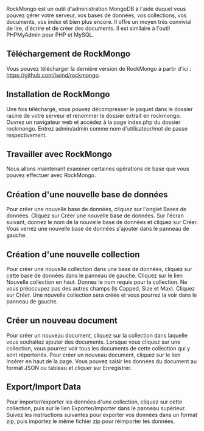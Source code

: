 RockMongo est un outil d'administration MongoDB à l'aide duquel vous pouvez gérer votre serveur, vos bases de données, vos collections, vos documents, vos index et bien plus encore. Il offre un moyen très convivial de lire, d'écrire et de créer des documents. Il est similaire à l'outil PHPMyAdmin pour PHP et MySQL.

## Téléchargement de RockMongo

Vous pouvez télécharger la dernière version de RockMongo à partir d'ici : <a href="https://github.com/iwind/rockmongo" title="Téléchargement de RockMongo" target="_blank">https://github.com/iwind/rockmongo</a>.

## Installation de RockMongo

Une fois téléchargé, vous pouvez décompresser le paquet dans le dossier racine de votre serveur et renommer le dossier extrait en rockmongo. Ouvrez un navigateur web et accédez à la page index.php du dossier rockmongo. Entrez admin/admin comme nom d'utilisateur/mot de passe respectivement.

## Travailler avec RockMongo

Nous allons maintenant examiner certaines opérations de base que vous pouvez effectuer avec RockMongo.

## Création d'une nouvelle base de données

Pour créer une nouvelle base de données, cliquez sur l'onglet Bases de données. Cliquez sur Créer une nouvelle base de données. Sur l'écran suivant, donnez le nom de la nouvelle base de données et cliquez sur Créer. Vous verrez une nouvelle base de données s'ajouter dans le panneau de gauche.

## Création d'une nouvelle collection

Pour créer une nouvelle collection dans une base de données, cliquez sur cette base de données dans le panneau de gauche. Cliquez sur le lien Nouvelle collection en haut. Donnez le nom requis pour la collection. Ne vous préoccupez pas des autres champs (Is Capped, Size et Max). Cliquez sur Créer. Une nouvelle collection sera créée et vous pourrez la voir dans le panneau de gauche.

## Créer un nouveau document

Pour créer un nouveau document, cliquez sur la collection dans laquelle vous souhaitez ajouter des documents. Lorsque vous cliquez sur une collection, vous pourrez voir tous les documents de cette collection qui y sont répertoriés. Pour créer un nouveau document, cliquez sur le lien Insérer en haut de la page. Vous pouvez saisir les données du document au format JSON ou tableau et cliquer sur Enregistrer.

## Export/Import Data

Pour importer/exporter les données d'une collection, cliquez sur cette collection, puis sur le lien Exporter/Importer dans le panneau supérieur. Suivez les instructions suivantes pour exporter vos données dans un format zip, puis importez le même fichier zip pour réimporter les données.